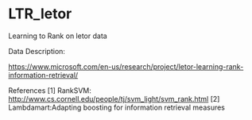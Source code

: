 # LTR_letor
Learning to Rank on letor data

Data Description:

https://www.microsoft.com/en-us/research/project/letor-learning-rank-information-retrieval/


References
[1] RankSVM: http://www.cs.cornell.edu/people/tj/svm_light/svm_rank.html
[2] Lambdamart:Adapting boosting for information retrieval measures 
